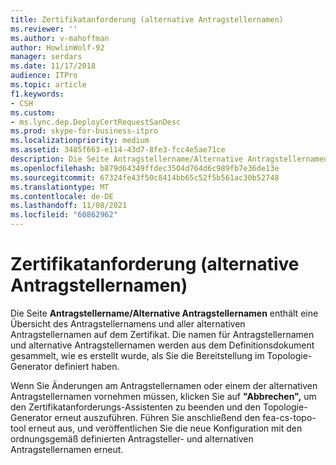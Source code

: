 ```yaml
---
title: Zertifikatanforderung (alternative Antragstellernamen)
ms.reviewer: ''
ms.author: v-mahoffman
author: HowlinWolf-92
manager: serdars
ms.date: 11/17/2018
audience: ITPro
ms.topic: article
f1.keywords:
- CSH
ms.custom:
- ms.lync.dep.DeployCertRequestSanDesc
ms.prod: skype-for-business-itpro
ms.localizationpriority: medium
ms.assetid: 3485f663-e114-43d7-8fe3-fcc4e5ae71ce
description: Die Seite Antragstellername/Alternative Antragstellernamen enthält eine Übersicht des Antragstellernamens und aller alternativen Antragstellernamen auf dem Zertifikat. Die namen für Antragstellernamen und alternative Antragstellernamen werden aus dem Definitionsdokument gesammelt, wie es erstellt wurde, als Sie die Bereitstellung im Topologie-Generator definiert haben.
ms.openlocfilehash: b879d64349ffdec3504d764d6c989fb7e36de13e
ms.sourcegitcommit: 67324fe43f50c8414bb65c52f5b561ac30b52748
ms.translationtype: MT
ms.contentlocale: de-DE
ms.lasthandoff: 11/08/2021
ms.locfileid: "60862962"
---
```

# <a name="certificate-request-subject-alternate-names"></a>Zertifikatanforderung (alternative Antragstellernamen)
 
Die Seite **Antragstellername/Alternative Antragstellernamen** enthält eine Übersicht des Antragstellernamens und aller alternativen Antragstellernamen auf dem Zertifikat. Die namen für Antragstellernamen und alternative Antragstellernamen werden aus dem Definitionsdokument gesammelt, wie es erstellt wurde, als Sie die Bereitstellung im Topologie-Generator definiert haben.
  
Wenn Sie Änderungen am Antragstellernamen oder einem der alternativen Antragstellernamen vornehmen müssen, klicken Sie auf **"Abbrechen",** um den Zertifikatanforderungs-Assistenten zu beenden und den Topologie-Generator erneut auszuführen. Führen Sie anschließend den fea-cs-topo-tool erneut aus, und veröffentlichen Sie die neue Konfiguration mit den ordnungsgemäß definierten Antragsteller- und alternativen Antragstellernamen erneut.
  

